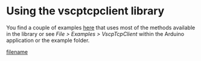 # Using the vscptcpclient library

You find a couple of examples [here](https://github.com/grodansparadis/arduino-vscptcpclient/tree/master/examples) that uses most of the methods available in the library or see _File > Examples > VscpTcpClient_ within the Arduino application or the example folder.



[filename](./bottom_copyright.md ':include')